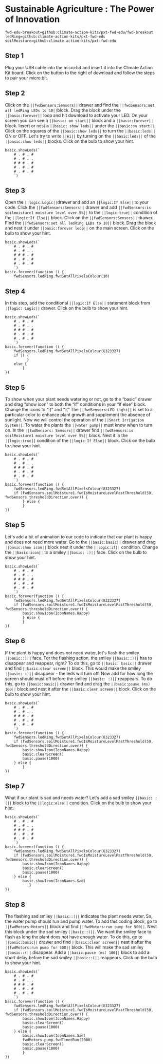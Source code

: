 # Sustainable Agriculture : The Power of Innovation 
```package
fwd-edu-breakout=github:climate-action-kits/pxt-fwd-edu/fwd-breakout
ledRing=github:climate-action-kits/pxt-fwd-edu
soilMoisture=github:climate-action-kits/pxt-fwd-edu
```
## Step 1
Plug your USB cable into the micro:bit and insert it into the Climate Action Kit board. Click on the button to the right of download and follow the steps to pair your micro:bit.

## Step 2
Click on the ``||fwdSensors:Sensors||`` drawer and find the ``||fwdSensors:set all ledRing LEDs to 10||``block. Drag the block under the ``||basic:forever||`` loop and hit download to activate your LED.
On your screen you can see a ``||basic: on start||`` block and a ``||basic:forever||``
block. Insert or nest a ``||basic: show leds||`` under the ``||basic:on start||``.
Click on the squares of the ``||basic:show leds||`` to turn the ``||basic:leds||``
ON or OFF. Let's try to write ``||Hi||`` by turning on the ``||basic:leds||`` of the 
``||basic:show leds||`` blocks. Click on the bulb to show your hint.
```blocks
basic.showLeds(`
    # . # . #
    # . # . .
    # # # . #
    # . # . #
    # . # . #
    `)
```
## Step 3
Open the ``||logic:Logic||``drawer and add an ``||logic:If Else||`` to your code. Click the ``||fwdSensors:Sensors||``
drawer and add ``||fwdSensors:is soilmoisture1 moisture level over 5%||`` to the ``||logic:true||`` condition of the 
``||logic:If Else||`` block.
Click on the ``||fwdSensors:Sensors||`` drawer. 
Find the ``||fwdSensors:set all ledRing LEDs to 10||`` block. 
Drag the block and nest it under ``||basic:forever loop||`` on the main screen.
Click on the bulb to show your hint.
```blocks
basic.showLeds(`
    # . # . #
    # . # . .
    # # # . #
    # . # . #
    # . # . #
    `)
basic.forever(function () {
    fwdSensors.ledRing.fwdSetAllPixelsColour(10)
```
## Step 4
In this step, add the conditional ``||logic:If Else||`` statement block from 
``||logic: Logic||`` drawer.
Click on the bulb to show your hint.
```blocks
basic.showLeds(`
    # . # . #
    # . # . .
    # # # . #
    # . # . #
    # . # . #
    `)
basic.forever(function () {
    fwdSensors.ledRing.fwdSetAllPixelsColour(8323327)
    if () {
          } 
    else {
        }
})
```
## Step 5
To show when your plant needs watering or not, go to the “basic” drawer and drag “show icon” to both the “if” conditions in your “if else” block. Change the icons to “:)” and “:(“
The ``||fwdSensors:LED Light||`` is set to a particular color to enhance 
plant growth and supplement the absence of sunlight. Now we will control the operation
of the ``||Smart Irrigation System||``. To water the plants the ``||water pump||`` 
must know when to turn on. In the ``||fwdSensors: Sensors||`` drawer find 
``||fwdSensors:is soilMoisture1 moisture level over 5%||`` block.
Nest it in the ``||logic:true||`` condition of the ``||logic:If Else||`` block.
Click on the bulb to show your hint.
```blocks
basic.showLeds(`
    # . # . #
    # . # . .
    # # # . #
    # . # . #
    # . # . #
    `)
basic.forever(function () {
    fwdSensors.ledRing.fwdSetAllPixelsColour(8323327)
    if (fwdSensors.soilMoisture1.fwdIsMoistureLevelPastThreshold(50, fwdSensors.thresholdDirection.over)) {
        } else {
        }
})
```
## Step 5
Let's add a bit of animation to our code to indicate that our plant is happy
and does not need more water. Go to the ``||basic:basic||`` drawer and drag
``||basic:show icon||`` block nest it under the ``||logic:if||`` condition.
Change the ``||basic:icon||`` to a smiley ``||basic: :)||`` face.
Click on the bulb to show your hint.
```blocks
basic.showLeds(`
    # . # . #
    # . # . .
    # # # . #
    # . # . #
    # . # . #
    `)
basic.forever(function () {
    fwdSensors.ledRing.fwdSetAllPixelsColour(8323327)
    if (fwdSensors.soilMoisture1.fwdIsMoistureLevelPastThreshold(50, fwdSensors.thresholdDirection.over)) {
        basic.showIcon(IconNames.Happy)
        } else {
        }
})
```
## Step 6
If the plant is happy and does not need water, let's flash the smiley ``||basic::)||`` face.
For the flashing action, the smiley ``||basic::)||`` has to disappear and reappear, right? To do this,
go to ``||basic: basic||`` drawer and find ``||basic:clear screen||`` block. This would
make the smiley ``||basic: :)||`` disappear - the leds will turn off. Now add for how long the screen 
should must off before the smiley ``||basic: :)||`` reappears. To do this, go to 
``||basic:basic||`` drawer find and drag the ``||basic:pause (ms) 100||``
block and nest it after the ``||basic:clear screen||`` block.
Click on the bulb to show your hint.   
```blocks
basic.showLeds(`
    # . # . #
    # . # . .
    # # # . #
    # . # . #
    # . # . #
    `)
basic.forever(function () {
    fwdSensors.ledRing.fwdSetAllPixelsColour(8323327)
    if (fwdSensors.soilMoisture1.fwdIsMoistureLevelPastThreshold(50, fwdSensors.thresholdDirection.over)) {
        basic.showIcon(IconNames.Happy)
        basic.clearScreen()
        basic.pause(1000)
    } else {
        }
})
```
## Step 7
What if our plant is sad and needs water? Let's add a sad smiley 
``||basic: :(||`` block to the ``||logic:else||`` condition. 
Click on the bulb to show your hint.
```blocks
basic.showLeds(`
    # . # . #
    # . # . .
    # # # . #
    # . # . #
    # . # . #
    `)
basic.forever(function () {
    fwdSensors.ledRing.fwdSetAllPixelsColour(8323327)
    if (fwdSensors.soilMoisture1.fwdIsMoistureLevelPastThreshold(50, fwdSensors.thresholdDirection.over)) {
        basic.showIcon(IconNames.Happy)
        basic.clearScreen()
        basic.pause(1000)
    } else {
        basic.showIcon(IconNames.Sad)
           }
})
```

## Step 8
The flashing sad smiley ``||basic::(||`` indicates the plant needs water. So, the 
water pump should run and pump water. To add this coding block, go to ``||fwdMotors:Motors||``
block and find ``||fwdMotors:run pump for 500||``. Nest this block under the sad smiley
``||basic::(||``. We want the smiley face to flash as long the plant does not have
enough water. To do this, go to ``||basic:basic||`` drawer and find ``||basic:clear screen||``
nest it after the ``||fwdMotors:run pump for 500||`` block. This will make the sad smiley ``||basic::(||``
disappear. Add a ``||basic:pause (ms) 100||`` block to add a short delay before the 
sad smiley ``||basic::(||`` reappears.
Click on the bulb to show your hint.
```blocks
basic.showLeds(`
    # . # . #
    # . # . .
    # # # . #
    # . # . #
    # . # . #
    `)
basic.forever(function () {
    fwdSensors.ledRing.fwdSetAllPixelsColour(8323327)
    if (fwdSensors.soilMoisture1.fwdIsMoistureLevelPastThreshold(50, fwdSensors.thresholdDirection.over)) {
        basic.showIcon(IconNames.Happy)
        basic.clearScreen()
        basic.pause(1000)
    } else {
        basic.showIcon(IconNames.Sad)
        fwdMotors.pump.fwdTimedRun(2000)
        basic.clearScreen()
        basic.pause(1000)
        }
})
```
